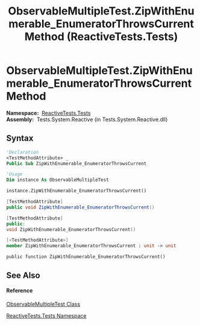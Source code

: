 ﻿---
title: ObservableMultipleTest.ZipWithEnumerable_EnumeratorThrowsCurrent Method  (ReactiveTests.Tests)
TOCTitle: ZipWithEnumerable_EnumeratorThrowsCurrent Method
ms:assetid: M:ReactiveTests.Tests.ObservableMultipleTest.ZipWithEnumerable_EnumeratorThrowsCurrent
ms:mtpsurl: https://msdn.microsoft.com/en-us/library/reactivetests.tests.observablemultipletest.zipwithenumerable_enumeratorthrowscurrent(v=VS.103)
ms:contentKeyID: 36620639
ms.date: 06/28/2011
mtps_version: v=VS.103
f1_keywords:
- ReactiveTests.Tests.ObservableMultipleTest.ZipWithEnumerable_EnumeratorThrowsCurrent
dev_langs:
- CSharp
- JScript
- VB
- FSharp
- c++
---

# ObservableMultipleTest.ZipWithEnumerable\_EnumeratorThrowsCurrent Method

**Namespace:**  [ReactiveTests.Tests](hh289046\(v=vs.103\).md)  
**Assembly:**  Tests.System.Reactive (in Tests.System.Reactive.dll)

## Syntax

``` vb
'Declaration
<TestMethodAttribute> _
Public Sub ZipWithEnumerable_EnumeratorThrowsCurrent
```

``` vb
'Usage
Dim instance As ObservableMultipleTest

instance.ZipWithEnumerable_EnumeratorThrowsCurrent()
```

``` csharp
[TestMethodAttribute]
public void ZipWithEnumerable_EnumeratorThrowsCurrent()
```

``` c++
[TestMethodAttribute]
public:
void ZipWithEnumerable_EnumeratorThrowsCurrent()
```

``` fsharp
[<TestMethodAttribute>]
member ZipWithEnumerable_EnumeratorThrowsCurrent : unit -> unit 
```

``` jscript
public function ZipWithEnumerable_EnumeratorThrowsCurrent()
```

## See Also

#### Reference

[ObservableMultipleTest Class](hh303586\(v=vs.103\).md)

[ReactiveTests.Tests Namespace](hh289046\(v=vs.103\).md)

